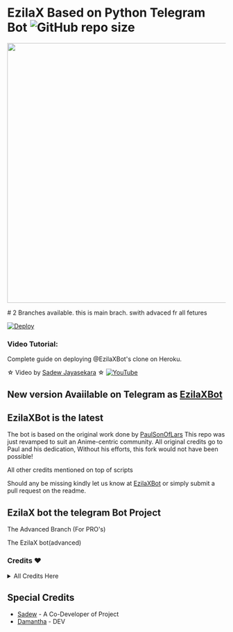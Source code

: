 # EzilaX Based on Python Telegram Bot ![GitHub repo size](https://img.shields.io/github/repo-size/Sadew451/EzilaXBot-V2?label=Repo%20Size)
<p align="leaft">
  <img src="https://telegra.ph/file/f3f7e2c4447bf96d4ea45.jpg" width='600"'>
</p>
# 2 Branches available. this is main brach. swith advaced fr all fetures

[![Deploy](https://www.herokucdn.com/deploy/button.svg)](https://heroku.com/deploy?template=https://github.com/Sadew451/EzilaXBot-V2.1.git)


### Video Tutorial:
Complete guide on deploying @EzilaXBot's clone on Heroku.


☆ Video by [Sadew Jayasekara](https://www.youtube.com/channel/UCdSBUUQ1v0_IIElBR_1B72w) ☆
[![YouTube](https://img.shields.io/badge/YouTube-Video%20Tutorial-red?logo=youtube)](https://youtu.be/fcXPoq4FcWw)

## New version Avaiilable on Telegram as [EzilaXBot](https://t.me/EzilaXBot)


## EzilaXBot is the latest


The bot is based on the original work done by [PaulSonOfLars](https://github.com/PaulSonOfLars)
This repo was just revamped to suit an Anime-centric community. All original credits go to Paul and his dedication, Without his efforts, this fork would not have been possible!

All other credits mentioned on top of scripts

Should any be missing kindly let us know at [EzilaXBot](https://t.me/Ezila_Updates) or simply submit a pull request on the readme.

## EzilaX bot the telegram Bot Project
The Advanced Branch (For PRO's)

The EzilaX bot(advanced)

### Credits ❤
<details><summary>All Credits Here</summary>
<p>

**[Inuka Asith](https://github.com/inukaasith)** ▪ **[Prabasha](https://github.com/prabhasha-p/HexzyBot)** ▪ **[Im Janindu](https://github.com/imjanindu)** ▪ **[Devil](https://github.com/lucifeermorningstar)** ▪ **[Miss-Valentina](https://github.com/Miss-Valentina)** ▪ **[Mr-Dark-Prince](https://github.com/Mr-Dark-Prince/)** ▪ **[Anime Kaizoku](https://github.com/AnimeKaizoku)** ▪ **[thehamkercat](https://github.com/thehamkercat/)**
</details>

## Special Credits
- [Sadew](https://github.com/Sadew451) - A Co-Developer of Project
- [Damantha](https://github.com/Damantha126) - DEV
